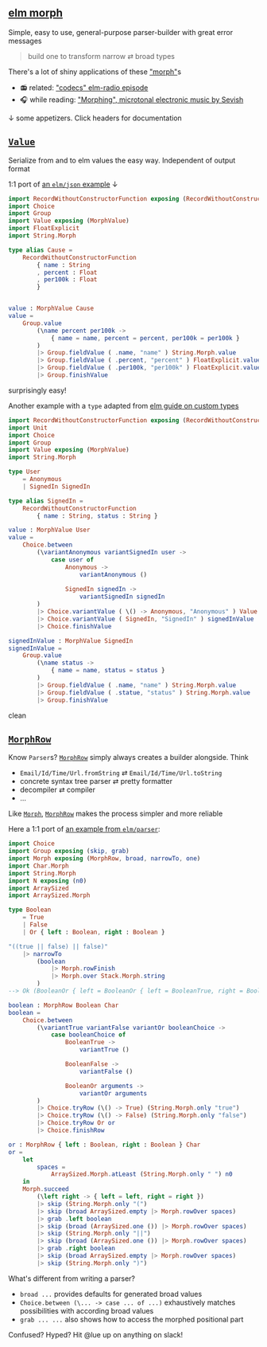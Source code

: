 ## [elm morph](https://dark.elm.dmy.fr/packages/lue-bird/elm-morph/latest/)

Simple, easy to use, general-purpose parser-builder with great error messages

> build one to transform narrow ⇄ broad types

There's a lot of shiny applications of these ["morph"](Morph)s

  - 📻 related: ["codecs" elm-radio episode](https://elm-radio.com/episode/codecs/)
  - 🎧 while reading: ["Morphing", microtonal electronic music by Sevish](https://youtu.be/J-JZhCWsk3M?t=1702)

↓ some appetizers. Click headers for documentation

## [`Value`](Value)

Serialize from and to elm values the easy way.
Independent of output format

1:1 port of [an `elm/json` example](https://dark.elm.dmy.fr/packages/elm/json/latest/) ↓

```elm
import RecordWithoutConstructorFunction exposing (RecordWithoutConstructorFunction)
import Choice
import Group
import Value exposing (MorphValue)
import FloatExplicit
import String.Morph

type alias Cause =
    RecordWithoutConstructorFunction
        { name : String
        , percent : Float
        , per100k : Float
        }


value : MorphValue Cause
value =
    Group.value
        (\name percent per100k ->
            { name = name, percent = percent, per100k = per100k }
        )
        |> Group.fieldValue ( .name, "name" ) String.Morph.value
        |> Group.fieldValue ( .percent, "percent" ) FloatExplicit.value
        |> Group.fieldValue ( .per100k, "per100k" ) FloatExplicit.value
        |> Group.finishValue
```
surprisingly easy!

Another example with a `type` adapted from [elm guide on custom types](https://guide.elm-lang.org/types/custom_types.html)
```elm
import RecordWithoutConstructorFunction exposing (RecordWithoutConstructorFunction)
import Unit
import Choice
import Group
import Value exposing (MorphValue)
import String.Morph

type User
    = Anonymous
    | SignedIn SignedIn

type alias SignedIn =
    RecordWithoutConstructorFunction
        { name : String, status : String }

value : MorphValue User
value =
    Choice.between
        (\variantAnonymous variantSignedIn user ->
            case user of
                Anonymous ->
                    variantAnonymous ()
                
                SignedIn signedIn ->
                    variantSignedIn signedIn
        )
        |> Choice.variantValue ( \() -> Anonymous, "Anonymous" ) Value.unit
        |> Choice.variantValue ( SignedIn, "SignedIn" ) signedInValue
        |> Choice.finishValue

signedInValue : MorphValue SignedIn
signedInValue =
    Group.value
        (\name status ->
            { name = name, status = status }
        )
        |> Group.fieldValue ( .name, "name" ) String.Morph.value
        |> Group.fieldValue ( .statue, "status" ) String.Morph.value
        |> Group.finishValue
```
clean

## [`MorphRow`](Morph#MorphRow)

Know `Parser`s? [`MorphRow`](Morph#MorphRow) simply always creates a builder alongside. Think

  - `Email/Id/Time/Url.fromString` ⇄ `Email/Id/Time/Url.toString`
  - concrete syntax tree parser ⇄ pretty formatter
  - decompiler ⇄ compiler
  - ...

Like [`Morph`](Morph#Morph), [`MorphRow`](Morph#MorphRow) makes the process simpler and more reliable

Here a 1:1 port of [an example from `elm/parser`](https://dark.elm.dmy.fr/packages/elm/parser/latest/Parser#lazy):
```elm
import Choice
import Group exposing (skip, grab)
import Morph exposing (MorphRow, broad, narrowTo, one)
import Char.Morph
import String.Morph
import N exposing (n0)
import ArraySized
import ArraySized.Morph

type Boolean
    = True
    | False
    | Or { left : Boolean, right : Boolean }

"((true || false) || false)"
    |> narrowTo
        (boolean
            |> Morph.rowFinish
            |> Morph.over Stack.Morph.string
        )
--> Ok (BooleanOr { left = BooleanOr { left = BooleanTrue, right = BooleanFalse }, right = BooleanFalse })

boolean : MorphRow Boolean Char
boolean =
    Choice.between
        (\variantTrue variantFalse variantOr booleanChoice ->
            case booleanChoice of
                BooleanTrue ->
                    variantTrue ()

                BooleanFalse ->
                    variantFalse ()

                BooleanOr arguments ->
                    variantOr arguments
        )
        |> Choice.tryRow (\() -> True) (String.Morph.only "true")
        |> Choice.tryRow (\() -> False) (String.Morph.only "false")
        |> Choice.tryRow Or or
        |> Choice.finishRow

or : MorphRow { left : Boolean, right : Boolean } Char
or =
    let 
        spaces =
            ArraySized.Morph.atLeast (String.Morph.only " ") n0
    in
    Morph.succeed
        (\left right -> { left = left, right = right })
        |> skip (String.Morph.only "(")
        |> skip (broad ArraySized.empty |> Morph.rowOver spaces)
        |> grab .left boolean
        |> skip (broad (ArraySized.one ()) |> Morph.rowOver spaces)
        |> skip (String.Morph.only "||")
        |> skip (broad (ArraySized.one ()) |> Morph.rowOver spaces)
        |> grab .right boolean
        |> skip (broad ArraySized.empty |> Morph.rowOver spaces)
        |> skip (String.Morph.only ")")
```

What's different from writing a parser?

  - `broad ...` provides defaults for generated broad values
  - `Choice.between (\... -> case ... of ...)` exhaustively matches possibilities with according broad values
  - `grab ... ...` also shows how to access the morphed positional part

Confused? Hyped? Hit @lue up on anything on slack!
